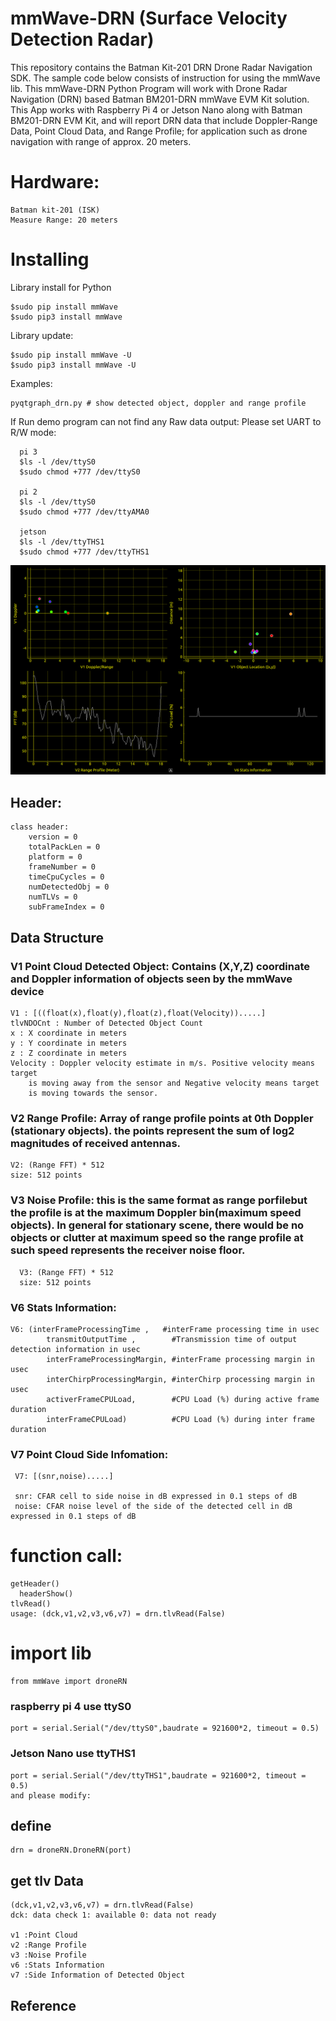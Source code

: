 # mmWave-DRN (Surface Velocity Detection Radar)
This repository contains the Batman Kit-201 DRN Drone Radar Navigation SDK.  The sample code below consists of instruction for using the mmWave lib. This mmWave-DRN Python Program will work with Drone Radar Navigation (DRN) based Batman BM201-DRN mmWave EVM Kit solution. This App works with Raspberry Pi 4 or Jetson Nano along with Batman BM201-DRN EVM Kit, and will report DRN data that include Doppler-Range Data, Point Cloud Data, and Range Profile; for application such as drone navigation with range of approx. 20 meters.

# Hardware:
    Batman kit-201 (ISK)
    Measure Range: 20 meters
    
# Installing

Library install for Python

    $sudo pip install mmWave
    $sudo pip3 install mmWave

Library update:

    $sudo pip install mmWave -U
    $sudo pip3 install mmWave -U

Examples:

    pyqtgraph_drn.py # show detected object, doppler and range profile
    
If Run demo program can not find any Raw data output:
      Please set UART to R/W mode: 
      
      pi 3
      $ls -l /dev/ttyS0
      $sudo chmod +777 /dev/ttyS0
      
      pi 2 
      $ls -l /dev/ttyS0
      $sudo chmod +777 /dev/ttyAMA0
      
      jetson
      $ls -l /dev/ttyTHS1
      $sudo chmod +777 /dev/ttyTHS1
    
![MainMenu 1](https://github.com/bigheadG/imageDir/blob/master/svd.png)
    
## Header:

    class header:
        version = 0
        totalPackLen = 0
        platform = 0
        frameNumber = 0
        timeCpuCycles = 0
        numDetectedObj = 0
        numTLVs = 0
        subFrameIndex = 0

## Data Structure

### V1 Point Cloud Detected Object: Contains (X,Y,Z) coordinate and Doppler information of objects seen by the mmWave device
    
    V1 : [((float(x),float(y),float(z),float(Velocity)).....]
	tlvNDOCnt : Number of Detected Object Count
	x : X coordinate in meters
	y : Y coordinate in meters
	z : Z coordinate in meters
	Velocity : Doppler velocity estimate in m/s. Positive velocity means target 
		is moving away from the sensor and Negative velocity means target 
		is moving towards the sensor.
	
	
### V2 Range Profile: Array of range profile points at 0th Doppler (stationary objects). the points represent the sum of log2 magnitudes of received antennas.
    
	V2: (Range FFT) * 512
	size: 512 points  

### V3 Noise Profile: this is the same format as range porfilebut the profile is at the maximum Doppler bin(maximum speed objects). In general for stationary scene, there would be no objects or clutter at maximum speed so the range profile at such speed represents the receiver noise floor.

      V3: (Range FFT) * 512
      size: 512 points
    
### V6 Stats Information:

	V6: (interFrameProcessingTime ,   #interFrame processing time in usec
            transmitOutputTime ,        #Transmission time of output detection information in usec
            interFrameProcessingMargin, #interFrame processing margin in usec
            interChirpProcessingMargin, #interChirp processing margin in usec
            activerFrameCPULoad,        #CPU Load (%) during active frame duration
            interFrameCPULoad)          #CPU Load (%) during inter frame duration
	
		
### V7 Point Cloud Side Infomation:
    
     V7: [(snr,noise).....]
     
     snr: CFAR cell to side noise in dB expressed in 0.1 steps of dB
     noise: CFAR noise level of the side of the detected cell in dB expressed in 0.1 steps of dB
			
# function call:
	 
	getHeader()
      headerShow()
	tlvRead()
	usage: (dck,v1,v2,v3,v6,v7) = drn.tlvRead(False)
		    

# import lib

    from mmWave import droneRN

  ### raspberry pi 4 use ttyS0
    port = serial.Serial("/dev/ttyS0",baudrate = 921600*2, timeout = 0.5)

    
  ### Jetson Nano use ttyTHS1
  	port = serial.Serial("/dev/ttyTHS1",baudrate = 921600*2, timeout = 0.5)
	and please modify: 
	

## define

    drn = droneRN.DroneRN(port)

## get tlv Data

    (dck,v1,v2,v3,v6,v7) = drn.tlvRead(False)
    dck: data check 1: available 0: data not ready

    v1 :Point Cloud
    v2 :Range Profile
    v3 :Noise Profile
    v6 :Stats Information
    v7 :Side Information of Detected Object

## Reference



